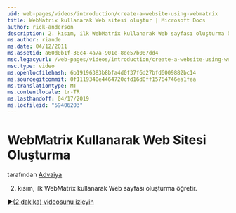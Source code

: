 ```yaml
---
uid: web-pages/videos/introduction/create-a-website-using-webmatrix
title: WebMatrix kullanarak Web sitesi oluştur | Microsoft Docs
author: rick-anderson
description: 2. kısım, ilk WebMatrix kullanarak Web sayfası oluşturma öğretir.
ms.author: riande
ms.date: 04/12/2011
ms.assetid: a60d0b1f-38c4-4a7a-901e-8de57b087dd4
msc.legacyurl: /web-pages/videos/introduction/create-a-website-using-webmatrix
msc.type: video
ms.openlocfilehash: 6b19196383b8bfa4d0f37f6d27bfd6009882bc14
ms.sourcegitcommit: 0f1119340e4464720cfd16d0ff15764746ea1fea
ms.translationtype: MT
ms.contentlocale: tr-TR
ms.lasthandoff: 04/17/2019
ms.locfileid: "59406203"
---
```

# <a name="create-a-website-using-webmatrix"></a>WebMatrix Kullanarak Web Sitesi Oluşturma

tarafından [Advaiya](https://twitter.com/Advaiyasolns)

2. kısım, ilk WebMatrix kullanarak Web sayfası oluşturma öğretir.

[&#9654;(2 dakika) videosunu izleyin](https://channel9.msdn.com/Blogs/ASP-NET-Site-Videos/create-a-website-using-webmatrix)
